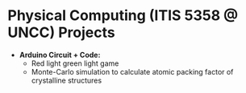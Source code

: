 # Physical Computing (ITIS 5358 @ UNCC) Projects

- **Arduino Circuit + Code:**
  - Red light green light game
  - Monte-Carlo simulation to calculate atomic packing factor of crystalline structures